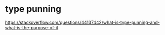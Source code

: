 # type punning
https://stackoverflow.com/questions/44137442/what-is-type-punning-and-what-is-the-purpose-of-it

